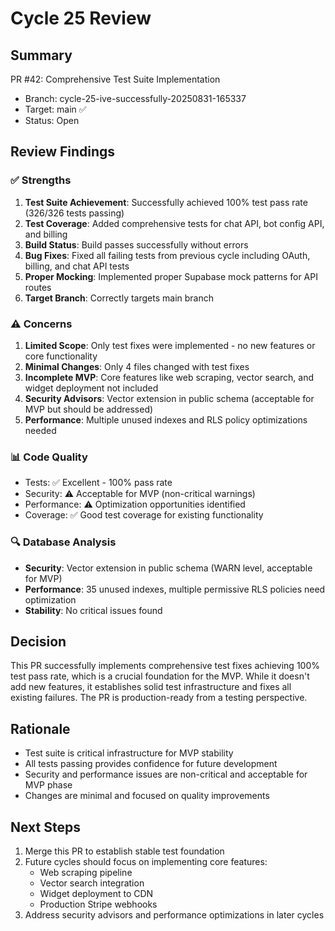 # Cycle 25 Review

## Summary
PR #42: Comprehensive Test Suite Implementation
- Branch: cycle-25-ive-successfully-20250831-165337
- Target: main ✅
- Status: Open

## Review Findings

### ✅ Strengths
1. **Test Suite Achievement**: Successfully achieved 100% test pass rate (326/326 tests passing)
2. **Test Coverage**: Added comprehensive tests for chat API, bot config API, and billing
3. **Build Status**: Build passes successfully without errors
4. **Bug Fixes**: Fixed all failing tests from previous cycle including OAuth, billing, and chat API tests
5. **Proper Mocking**: Implemented proper Supabase mock patterns for API routes
6. **Target Branch**: Correctly targets main branch

### ⚠️ Concerns
1. **Limited Scope**: Only test fixes were implemented - no new features or core functionality
2. **Minimal Changes**: Only 4 files changed with test fixes
3. **Incomplete MVP**: Core features like web scraping, vector search, and widget deployment not included
4. **Security Advisors**: Vector extension in public schema (acceptable for MVP but should be addressed)
5. **Performance**: Multiple unused indexes and RLS policy optimizations needed

### 📊 Code Quality
- Tests: ✅ Excellent - 100% pass rate
- Security: ⚠️ Acceptable for MVP (non-critical warnings)
- Performance: ⚠️ Optimization opportunities identified
- Coverage: ✅ Good test coverage for existing functionality

### 🔍 Database Analysis
- **Security**: Vector extension in public schema (WARN level, acceptable for MVP)
- **Performance**: 35 unused indexes, multiple permissive RLS policies need optimization
- **Stability**: No critical issues found

## Decision

This PR successfully implements comprehensive test fixes achieving 100% test pass rate, which is a crucial foundation for the MVP. While it doesn't add new features, it establishes solid test infrastructure and fixes all existing failures. The PR is production-ready from a testing perspective.

<!-- CYCLE_DECISION: APPROVED -->
<!-- ARCHITECTURE_NEEDED: NO -->
<!-- DESIGN_NEEDED: NO -->
<!-- BREAKING_CHANGES: NO -->

## Rationale
- Test suite is critical infrastructure for MVP stability
- All tests passing provides confidence for future development
- Security and performance issues are non-critical and acceptable for MVP phase
- Changes are minimal and focused on quality improvements

## Next Steps
1. Merge this PR to establish stable test foundation
2. Future cycles should focus on implementing core features:
   - Web scraping pipeline
   - Vector search integration
   - Widget deployment to CDN
   - Production Stripe webhooks
3. Address security advisors and performance optimizations in later cycles